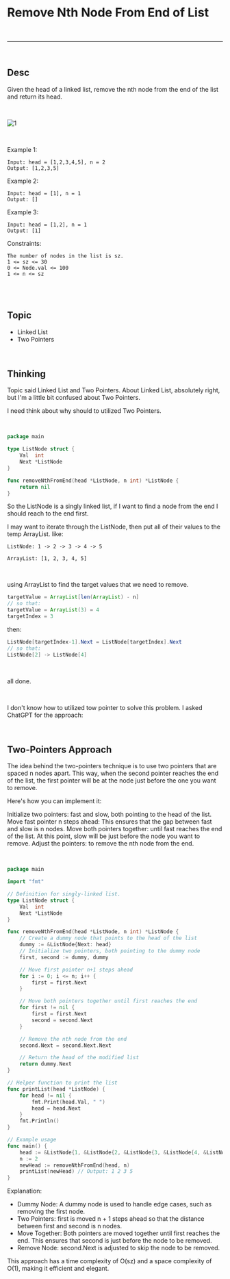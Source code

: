 # Remove Nth Node From End of List

<br>

---

<br>

## Desc

Given the head of a linked list, remove the nth node from the end of the list and return its head.

<br>

![1](https://assets.leetcode.com/uploads/2020/10/03/remove_ex1.jpg)

<br>

Example 1:

```
Input: head = [1,2,3,4,5], n = 2
Output: [1,2,3,5]
```


Example 2:
```
Input: head = [1], n = 1
Output: []
```
Example 3:
```
Input: head = [1,2], n = 1
Output: [1]
```

Constraints:
```
The number of nodes in the list is sz.
1 <= sz <= 30
0 <= Node.val <= 100
1 <= n <= sz
```

<br>
<br>

## Topic

* Linked List
* Two Pointers

<br>

## Thinking

Topic said Linked List and Two Pointers. About Linked List, absolutely right,
but I'm a little bit confused about Two Pointers.

I need think about why should to utilized Two Pointers.

<br>

```go
package main

type ListNode struct {
	Val  int
	Next *ListNode
}

func removeNthFromEnd(head *ListNode, n int) *ListNode {
	return nil
}
```

So the ListNode is a singly linked list, if I want to find a node from the end 
I should reach to the end first.

I may want to iterate through the ListNode, then put all of their values to the temp ArrayList.
like:

```
ListNode: 1 -> 2 -> 3 -> 4 -> 5

ArrayList: [1, 2, 3, 4, 5]
```

<br>

using ArrayList to find the target values that we need to remove.

```java
targetValue = ArrayList[len(ArrayList) - n]
// so that:
targetValue = ArrayList(3) = 4
targetIndex = 3
```

then:

```java
ListNode[targetIndex-1].Next = ListNode[targetIndex].Next
// so that:
ListNode[2] -> ListNode[4]
```

<br>

all done.

<br>

I don't know how to utilized tow pointer to solve this problem.
I asked ChatGPT for the approach:

<br>

## Two-Pointers Approach

The idea behind the two-pointers technique is to use two pointers that are spaced n nodes apart. This way, when the second pointer reaches the end of the list, the first pointer will be at the node just before the one you want to remove.

Here's how you can implement it:

Initialize two pointers: fast and slow, both pointing to the head of the list.
Move fast pointer n steps ahead: This ensures that the gap between fast and slow is n nodes.
Move both pointers together: until fast reaches the end of the list. At this point, slow will be just before the node you want to remove.
Adjust the pointers: to remove the nth node from the end.

<br>

```go
package main

import "fmt"

// Definition for singly-linked list.
type ListNode struct {
	Val  int
	Next *ListNode
}

func removeNthFromEnd(head *ListNode, n int) *ListNode {
	// Create a dummy node that points to the head of the list
	dummy := &ListNode{Next: head}
	// Initialize two pointers, both pointing to the dummy node
	first, second := dummy, dummy

	// Move first pointer n+1 steps ahead
	for i := 0; i <= n; i++ {
		first = first.Next
	}

	// Move both pointers together until first reaches the end
	for first != nil {
		first = first.Next
		second = second.Next
	}

	// Remove the nth node from the end
	second.Next = second.Next.Next

	// Return the head of the modified list
	return dummy.Next
}

// Helper function to print the list
func printList(head *ListNode) {
	for head != nil {
		fmt.Print(head.Val, " ")
		head = head.Next
	}
	fmt.Println()
}

// Example usage
func main() {
	head := &ListNode{1, &ListNode{2, &ListNode{3, &ListNode{4, &ListNode{5, nil}}}}}
	n := 2
	newHead := removeNthFromEnd(head, n)
	printList(newHead) // Output: 1 2 3 5
}
```

Explanation:

* Dummy Node: A dummy node is used to handle edge cases, such as removing the first node.
* Two Pointers: first is moved n + 1 steps ahead so that the distance between first and second is n nodes.
* Move Together: Both pointers are moved together until first reaches the end. This ensures that second is just before the node to be removed.
* Remove Node: second.Next is adjusted to skip the node to be removed.

This approach has a time complexity of O(sz) and a space complexity of O(1), making it efficient and elegant.





